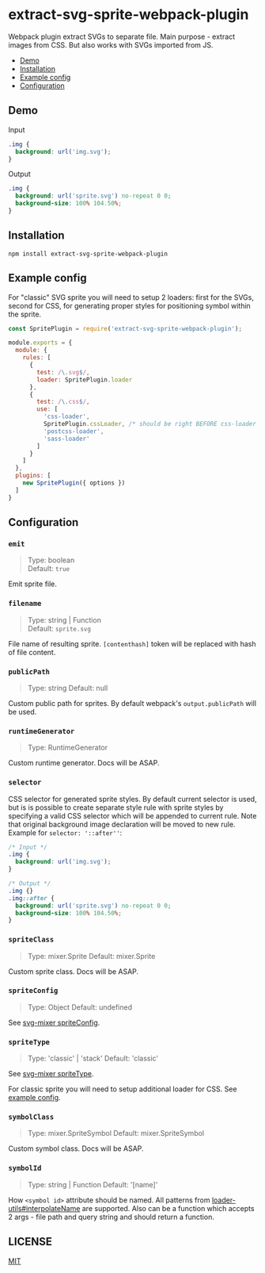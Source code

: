 # extract-svg-sprite-webpack-plugin

Webpack plugin extract SVGs to separate file. Main purpose - extract images from CSS.
But also works with SVGs imported from JS.

- [Demo](#demo)
- [Installation](#installation)
- [Example config](#example-config)
- [Configuration](#configuration)

## Demo

Input
```css
.img {
  background: url('img.svg');
}
```

Output
```css
.img {
  background: url('sprite.svg') no-repeat 0 0;
  background-size: 100% 104.50%;
}
```

## Installation

```
npm install extract-svg-sprite-webpack-plugin
```

<a name="example-config"></a>
## Example config

For "classic" SVG sprite you will need to setup 2 loaders: first for the SVGs, 
second for CSS, for generating proper styles for positioning symbol within the sprite. 

```js
const SpritePlugin = require('extract-svg-sprite-webpack-plugin');

module.exports = {
  module: {
    rules: [
      {
        test: /\.svg$/,
        loader: SpritePlugin.loader
      },      
      {
        test: /\.css$/,
        use: [
          'css-loader',
          SpritePlugin.cssLoader, /* should be right BEFORE css-loader */
          'postcss-loader',
          'sass-loader'
        ]
      }
    ]
  },
  plugins: [
    new SpritePlugin({ options })
  ]
}
```

## Configuration

### `emit`

> Type: boolean<br>
> Default: `true`

Emit sprite file. 

### `filename`

> Type: string | Function<br>
> Default: `sprite.svg`

File name of resulting sprite. `[contenthash]` token will be replaced with hash of
file content. 

### `publicPath`

> Type: string
> Default: null

Custom public path for sprites. By default webpack's `output.publicPath` will be used.

### `runtimeGenerator`

> Type: RuntimeGenerator

Custom runtime generator. Docs will be ASAP.

### `selector`

CSS selector for generated sprite styles. By default current selector is used, 
but is is possible to create separate style rule with sprite styles by specifying 
a valid CSS selector which will be appended to current rule. Note that original 
background image declaration will be moved to new rule. Example for `selector: '::after''`:

```css
/* Input */
.img {
  background: url('img.svg');
}

/* Output */
.img {}
.img::after {
  background: url('sprite.svg') no-repeat 0 0;
  background-size: 100% 104.50%;
}
```

### `spriteClass`

> Type: mixer.Sprite
> Default: mixer.Sprite

Custom sprite class. Docs will be ASAP.

### `spriteConfig`

> Type: Object
> Default: undefined

See [svg-mixer spriteConfig](https://github.com/JetBrains/svg-mixer/tree/master/packages/svg-mixer#spriteConfig).

### `spriteType`

> Type: 'classic' | 'stack'
> Default: 'classic'

See [svg-mixer spriteType](https://github.com/JetBrains/svg-mixer/tree/master/packages/svg-mixer#spriteType).

For classic sprite you will need to setup additional loader for CSS. See [example config](#example-config).

### `symbolClass`

> Type: mixer.SpriteSymbol
> Default: mixer.SpriteSymbol

Custom symbol class. Docs will be ASAP.

### `symbolId`

> Type: string | Function
> Default: '[name]'

How `<symbol id>` attribute should be named. All patterns from [loader-utils#interpolateName](https://github.com/webpack/loader-utils#interpolatename)
are supported. Also can be a function which accepts 2 args - file path and query 
string and should return a function.

## LICENSE

[MIT](https://github.com/JetBrains/svg-mixer/blob/master/LICENSE)
